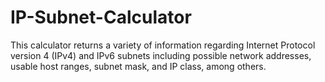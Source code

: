 # IP-Subnet-Calculator
This calculator returns a variety of information regarding Internet Protocol version 4 (IPv4) and IPv6 subnets including possible network addresses, usable host ranges, subnet mask, and IP class, among others.
